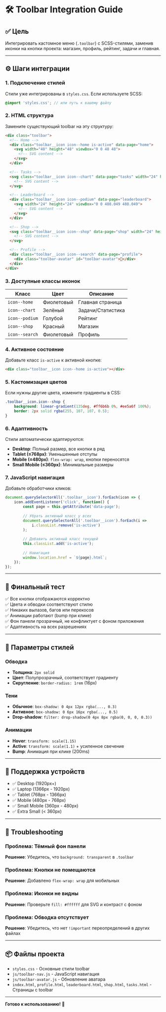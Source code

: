 # 🛠️ Toolbar Integration Guide

## ✅ Цель
Интегрировать кастомное меню (`.toolbar`) с SCSS-стилями, заменив иконки на кнопки проекта: магазин, профиль, рейтинг, задачи и главная.

---

## ⚙️ Шаги интеграции

### 1. **Подключение стилей**

Стили уже интегрированы в `styles.css`. Если используете SCSS:

```scss
@import 'styles.css'; // или путь к вашему файлу
```

### 2. **HTML структура**

Замените существующий toolbar на эту структуру:

```html
<div class="toolbar">
  <!-- Home -->
  <div class="toolbar__icon icon--home is-active" data-page="home">
    <svg width="48" height="48" viewBox="0 0 48 48">
      <!-- SVG content -->
    </svg>
  </div>

  <!-- Tasks -->
  <svg class="toolbar__icon icon--chart" data-page="tasks" width="24" height="21">
    <!-- SVG content -->
  </svg>

  <!-- Leaderboard -->
  <div class="toolbar__icon icon--podium" data-page="leaderboard">
    <svg width="24" height="24" viewBox="0 0 488.049 488.049">
      <!-- SVG content -->
    </svg>
  </div>

  <!-- Shop -->
  <svg class="toolbar__icon icon--shop" data-page="shop" width="24" height="24">
    <!-- SVG content -->
  </svg>

  <!-- Profile -->
  <div class="toolbar__icon icon--search" data-page="profile">
    <div class="toolbar-avatar" id="toolbar-avatar">👤</div>
  </div>
</div>
```

### 3. **Доступные классы иконок**

| Класс | Цвет | Описание |
|-------|------|----------|
| `icon--home` | Фиолетовый | Главная страница |
| `icon--chart` | Зелёный | Задачи/Статистика |
| `icon--podium` | Голубой | Рейтинг |
| `icon--shop` | Красный | Магазин |
| `icon--search` | Фиолетовый | Профиль |

### 4. **Активное состояние**

Добавьте класс `is-active` к активной кнопке:

```html
<div class="toolbar__icon icon--home is-active"></div>
```

### 5. **Кастомизация цветов**

Если нужны другие цвета, измените градиенты в CSS:

```css
.toolbar__icon.icon--shop {
    background: linear-gradient(135deg, #ff6b6b 0%, #ee5a6f 100%);
    border: 2px solid rgba(255, 107, 107, 0.5);
}
```

### 6. **Адаптивность**

Стили автоматически адаптируются:

- **Desktop**: Полный размер, все кнопки в ряд
- **Tablet (≤768px)**: Уменьшенные отступы
- **Mobile (≤480px)**: `flex-wrap: wrap`, кнопки переносятся
- **Small Mobile (≤360px)**: Минимальные размеры

### 7. **JavaScript навигация**

Добавьте обработчики кликов:

```javascript
document.querySelectorAll('.toolbar__icon').forEach(icon => {
    icon.addEventListener('click', function() {
        const page = this.getAttribute('data-page');
        
        // Убрать активный класс у всех
        document.querySelectorAll('.toolbar__icon').forEach(i => 
            i.classList.remove('is-active')
        );
        
        // Добавить активный класс текущей
        this.classList.add('is-active');
        
        // Навигация
        window.location.href = `${page}.html`;
    });
});
```

---

## 🧪 Финальный тест

✅ Все кнопки отображаются корректно  
✅ Цвета и обводки соответствуют стилю  
✅ Никаких вылазов, багов или перекосов  
✅ Анимации работают (bump при клике)  
✅ Фон панели прозрачный, не конфликтует с фоном приложения  
✅ Адаптивность на всех разрешениях  

---

## 🎨 Параметры стилей

### Обводка
- **Толщина**: `2px solid`
- **Цвет**: Полупрозрачный, соответствует градиенту
- **Скругление**: `border-radius: 1rem` (16px)

### Тени
- **Обычное**: `box-shadow: 0 4px 12px rgba(..., 0.3)`
- **Активное**: `box-shadow: 0 6px 16px rgba(..., 0.5)`
- **Drop-shadow**: `filter: drop-shadow(0 4px 8px rgba(0, 0, 0, 0.3))`

### Анимации
- **Hover**: `transform: scale(1.15)`
- **Active**: `transform: scale(1.1)` + усиленное свечение
- **Bump**: Анимация при клике (200ms)

---

## 📱 Поддержка устройств

- ✅ Desktop (1920px+)
- ✅ Laptop (1366px - 1920px)
- ✅ Tablet (768px - 1366px)
- ✅ Mobile (480px - 768px)
- ✅ Small Mobile (360px - 480px)
- ✅ Extra Small (< 360px)

---

## 🔧 Troubleshooting

### Проблема: Тёмный фон панели
**Решение**: Убедитесь, что `background: transparent` в `.toolbar`

### Проблема: Кнопки не помещаются
**Решение**: Добавлено `flex-wrap: wrap` для мобильных

### Проблема: Иконки не видны
**Решение**: Проверьте `fill: #ffffff` для SVG и контраст с фоном

### Проблема: Обводка отсутствует
**Решение**: Убедитесь, что нет `!important` переопределений в других файлах

---

## 📦 Файлы проекта

- `styles.css` - Основные стили toolbar
- `js/toolbar-nav.js` - JavaScript навигация
- `js/toolbar-avatar.js` - Обновление аватара
- `index.html`, `profile.html`, `leaderboard.html`, `shop.html`, `tasks.html` - Страницы с toolbar

---

**Готово к использованию!** 🚀
